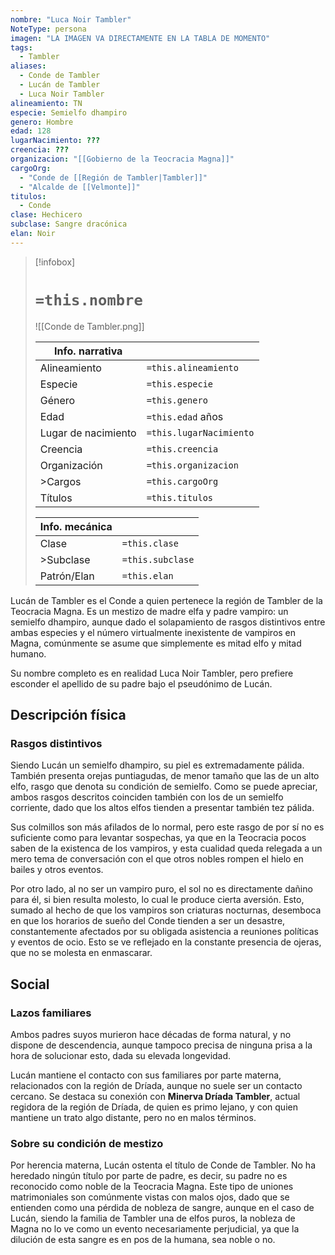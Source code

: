 ```yaml
---
nombre: "Luca Noir Tambler"
NoteType: persona
imagen: "LA IMAGEN VA DIRECTAMENTE EN LA TABLA DE MOMENTO"
tags:
  - Tambler
aliases:
  - Conde de Tambler
  - Lucán de Tambler
  - Luca Noir Tambler
alineamiento: TN
especie: Semielfo dhampiro
genero: Hombre
edad: 128
lugarNacimiento: ???
creencia: ???
organizacion: "[[Gobierno de la Teocracia Magna]]"
cargoOrg:
  - "Conde de [[Región de Tambler|Tambler]]"
  - "Alcalde de [[Velmonte]]"
titulos:
  - Conde
clase: Hechicero
subclase: Sangre dracónica
elan: Noir
---
```


>[!infobox]
># **`=this.nombre`**
> ![[Conde de Tambler.png]]
> 
> | Info. narrativa     ||
>| -------------- | -------------- |
>| Alineamiento  | `=this.alineamiento` |
>| Especie          | `=this.especie` |
>| Género           | `=this.genero` |
>| Edad               | `=this.edad` años |
>| Lugar de nacimiento | `=this.lugarNacimiento` |
>| Creencia         | `=this.creencia` |
>| Organización  | `=this.organizacion` |
>| >Cargos          | `=this.cargoOrg` |
>| Títulos             | `=this.titulos` |
>
> |Info. mecánica ||
> | ----------- | ----------- |
> | Clase          | `=this.clase` |
> |>Subclase   | `=this.subclase` |
> |Patrón/Elan | `=this.elan` |

Lucán de Tambler es el Conde a quien pertenece la región de Tambler de la Teocracia Magna. Es un mestizo de madre elfa y padre vampiro: un semielfo dhampiro, aunque dado el solapamiento de rasgos distintivos entre ambas especies y el número virtualmente inexistente de vampiros en Magna, comúnmente se asume que simplemente es mitad elfo y mitad humano.

Su nombre completo es en realidad Luca Noir Tambler, pero prefiere esconder el apellido de su padre bajo el pseudónimo de Lucán.

## Descripción física

### Rasgos distintivos

Siendo Lucán un semielfo dhampiro, su piel es extremadamente pálida. También presenta orejas puntiagudas, de menor tamaño que las de un alto elfo, rasgo que denota su condición de semielfo. Como se puede apreciar, ambos rasgos descritos coinciden también con los de un semielfo corriente, dado que los altos elfos tienden a presentar también tez pálida.

Sus colmillos son más afilados de lo normal, pero este rasgo de por sí no es suficiente como para levantar sospechas, ya que en la Teocracia pocos saben de la existenca de los vampiros, y esta cualidad queda relegada a un mero tema de conversación con el que otros nobles rompen el hielo en bailes y otros eventos.

Por otro lado, al no ser un vampiro puro, el sol no es directamente dañino para él, si bien resulta molesto, lo cual le produce cierta aversión. Esto, sumado al hecho de que los vampiros son criaturas nocturnas, desemboca en que los horarios de sueño del Conde tienden a ser un desastre, constantemente afectados por su obligada asistencia a reuniones políticas y eventos de ocio. Esto se ve reflejado en la constante presencia de ojeras, que no se molesta en enmascarar.

## Social

### Lazos familiares

Ambos padres suyos murieron hace décadas de forma natural, y no dispone de descendencia, aunque tampoco precisa de ninguna prisa a la hora de solucionar esto, dada su elevada longevidad.

Lucán mantiene el contacto con sus familiares por parte materna, relacionados con la región de Dríada, aunque no suele ser un contacto cercano. Se destaca su conexión con **Minerva Dríada Tambler**, actual regidora de la región de Dríada, de quien es primo lejano, y con quien mantiene un trato algo distante, pero no en malos términos.

### Sobre su condición de mestizo

Por herencia materna, Lucán ostenta el título de Conde de Tambler. No ha heredado ningún título por parte de padre, es decir, su padre no es reconocido como noble de la Teocracia Magna. Este tipo de uniones matrimoniales son comúnmente vistas con malos ojos, dado que se entienden como una pérdida de nobleza de sangre, aunque en el caso de Lucán, siendo la familia de Tambler una de elfos puros, la nobleza de Magna no lo ve como un evento necesariamente perjudicial, ya que la dilución de esta sangre es en pos de la humana, sea noble o no.